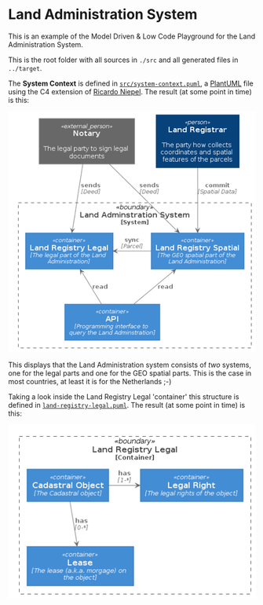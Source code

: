 # Land Administration System

This is an example of the Model Driven & Low Code Playground for the Land Administration System.

This is the root folder with all sources in `./src` and all generated files in `../target`.

The **System Context** is defined in [`src/system-context.puml`](src/system-context.puml), a [PlantUML](http://en.plantuml.com/) file using the C4 extension of [Ricardo Niepel](https://github.com/RicardoNiepel/C4-PlantUML). The result (at some point in time) is this:

<img src="doc/images/LandAdministrationSystemContext.png">

This displays that the Land Administration system consists of _two_ systems, one for the legal parts and one for the GEO spatial parts. This is the case in most countries, at least it is for the Netherlands ;-)

Taking a look inside the Land Registry Legal 'container' this structure is defined in [`land-registry-legal.puml`](land-registry-legal.puml). The result (at some point in time) is this:

<img src="doc/images/LandRegistryLegal.png">

